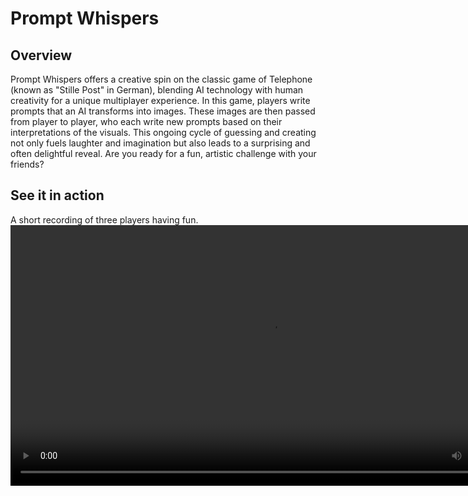 # Prompt Whispers

## Overview
Prompt Whispers offers a creative spin on the classic game of Telephone (known as "Stille Post" in German), blending AI technology with human creativity for a unique multiplayer experience. In this game, players write prompts that an AI transforms into images. These images are then passed from player to player, who each write new prompts based on their interpretations of the visuals. This ongoing cycle of guessing and creating not only fuels laughter and imagination but also leads to a surprising and often delightful reveal. Are you ready for a fun, artistic challenge with your friends?

## See it in action
A short recording of three players having fun. 
<video src="https://github.com/kahlamari/PromptWhispers/assets/1410329/2bb1c622-1501-4bd0-baea-0dd0aa421abd" width="834" />

